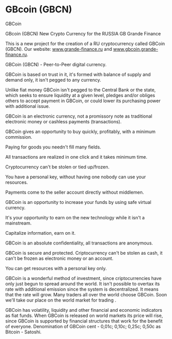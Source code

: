 # GBcoin (GBCN)
GBCoin

GBcoin (GBCN) New Crypto Currency for the RUSSIA GB Grande Finance

This is a new project for the creation of a RU cryptocurrency called GBCoin (GBCN). Our website: www.grande-finance.ru and www.gbcoin.grande-finance.ru. 

GBCoin (GBCN) -  Peer-to-Peer digital currency.

GBCoin is based on trust in it, it's formed with balance of supply and demand only, it isn't pegged to any currency.

Unlike fiat money GBCoin isn't pegged to the Central Bank or the state, which seeks to ensure liquidity at a given level, pledges and/or obliges others to accept payment in GBCoin, or could lower its purchasing power with additional issue.

GBCoin is an electronic currency, not a promissory note as traditional electronic money or cashless payments (transactions).

GBCoin gives an opportunity to buy quickly, profitably, with a minimum commission.

Paying for goods you needn't fill many fields.

All transactions are realized in one click and it takes minimum time.

Cryptocurrency can't be stolen or tied up/frozen.

You have a personal key, without having one nobody can use your resources.

Payments come to the seller account directly without middlemen.

GBCoin is an opportunity to increase your funds by using safe virtual currency.

It's your opportunity to earn on the new technology while it isn't a mainstream.

Capitalize information, earn on it.

GBCoin is an absolute confidentiality, all transactions are anonymous.

GBCoin is secure and protected. Criptocurrency can't be stolen as cash, it can't be frozen as electronic money or an account.

You can get resources with a personal key only.

GBCoin is a wonderful method of investment, since criptocurrencies
have only just begun to spread around the world.
It isn't possible to overtax its rate with additional emission since the system is decentralized. It means that the rate will grow.
Many traders all over the world choose GBCoin. Soon we'll take our place on the world market for trading .

GBCoin has volatility, liquidity and other financial and economic indicators as fiat funds.
When GBCoin is released on world markets its price will rise, since
GBCoin is supported by financial structures that work for the benefit of everyone.
Denomination of GBCoin cent - 0,01c; 0,10c; 0,25c; 0,50c as Bitcoin - Satoshi.

